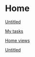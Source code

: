 # Home

[Untitled](Untitled%20d506ff19c100413e9158efa150b40b78.csv)

[My tasks](My%20tasks%20b8b3df4288584ff79c39e6991e855c0d.csv)

[Home views](Home%20views%2037b39218d7c645bcab9bc32a3723dd80.csv)

[Untitled](Untitled%2025be412d965d41dc8c87917f5218c523.csv)